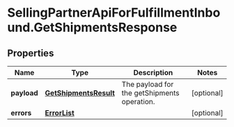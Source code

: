 # SellingPartnerApiForFulfillmentInbound.GetShipmentsResponse

## Properties
Name | Type | Description | Notes
------------ | ------------- | ------------- | -------------
**payload** | [**GetShipmentsResult**](GetShipmentsResult.md) | The payload for the getShipments operation. | [optional] 
**errors** | [**ErrorList**](ErrorList.md) |  | [optional] 


